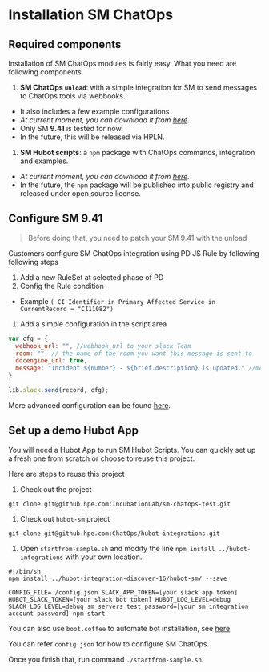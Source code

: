 #  Installation SM ChatOps

## Required components

Installation of SM ChatOps modules is fairly easy. What you need are following components

1. **SM ChatOps `unload`**: with a simple integration for SM to send messages to ChatOps tools via webbooks.
  * It also includes a few example configurations
  * _At current moment, you can download it from [here](https://github.hpe.com/IncubationLab/sm-chatops-slack/tree/master/smslack)._
  * Only SM **9.41** is tested for now.
  * In the future, this will be released via HPLN.
1. **SM Hubot scripts**: a `npm` package with ChatOps commands, integration and examples.
  * _At current moment, you can download it from [here](https://github.hpe.com/ChatOps/hubot-integrations/tree/master/hubot-sm)._
  * In the future, the `npm` package will be published into public registry and released under open source license.

## Configure SM 9.41

> Before doing that, you need to patch your SM 9.41 with the unload

Customers configure SM ChatOps integration using PD JS Rule by following following steps

1. Add a new RuleSet at selected phase of PD
1. Config the Rule condition
  - Example `( CI Identifier in Primary Affected Service in CurrentRecord = "CI11082")`
1. Add a simple configuration in the script area

```js
var cfg = {
  webhook_url: "", //webhook_url to your slack Team
  room: "", // the name of the room you want this message is sent to
  docengine_url: true,
  message: "Incident ${number} - ${brief.description} is updated." //message format
}

lib.slack.send(record, cfg);
```

More advanced configuration can be found [here](https://github.hpe.com/IncubationLab/sm-chatops-slack/blob/keke-refactor/smslack/doc/config.md).


## Set up a demo Hubot App

You will need a Hubot App to run SM Hubot Scripts. You can quickly set up a fresh one from scratch or choose to reuse this project.

Here are steps to reuse this project

1. Check out the project
  ```
  git clone git@github.hpe.com:IncubationLab/sm-chatops-test.git
  ```
1. Check out `hubot-sm` project
  ```
  git clone git@github.hpe.com:ChatOps/hubot-integrations.git
  ```
1. Open `startfrom-sample.sh` and modify the line `npm install ../hubot-integrations` with your own location.
  ```
  #!/bin/sh
  npm install ../hubot-integration-discover-16/hubot-sm/ --save

  CONFIG_FILE=./config.json SLACK_APP_TOKEN=[your slack app token] HUBOT_SLACK_TOKEN=[your slack bot token] HUBOT_LOG_LEVEL=debug SLACK_LOG_LEVEL=debug sm_servers_test_password=[your sm integration account password] npm start
  ```

You can also use `boot.coffee` to automate bot installation, see [here](install-with-slackbutton.md)

You can refer `config.json` for how to configure SM ChatOps.

Once you finish that, run command `./startfrom-sample.sh`.
